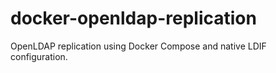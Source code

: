 # docker-openldap-replication
OpenLDAP replication using Docker Compose and native LDIF configuration.
